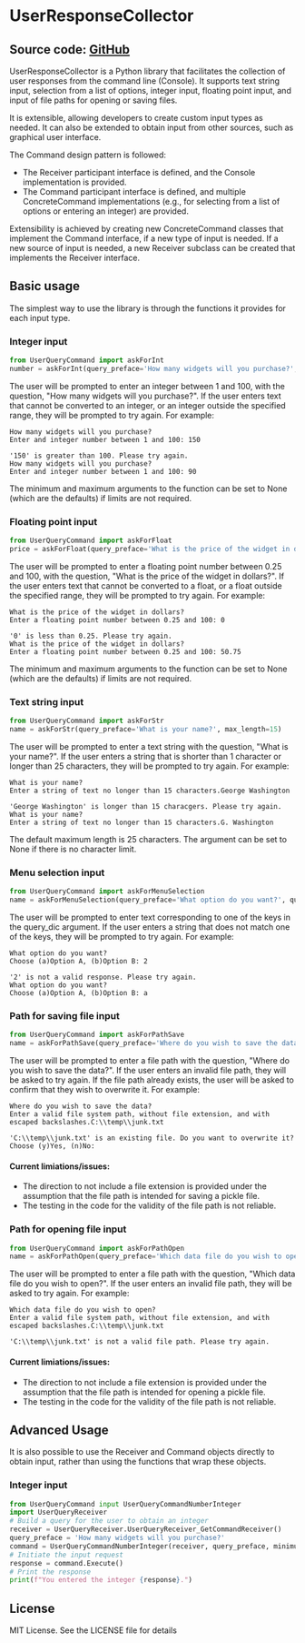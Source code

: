 # UserResponseCollector

Source code: [GitHub](https://github.com/KevinRGeurts/UserResponseCollector)
---
UserResponseCollector is a Python library that facilitates the collection of user responses from the command line (Console).
It supports text string input, selection from a list of options, integer input, floating point input, and
input of file paths for opening or saving files.

It is extensible, allowing developers to create custom input types as needed. It can also be extended to obtain input
from other sources, such as graphical user interface.

The Command design pattern is followed:
- The Receiver participant interface is defined, and the Console implementation is provided.
- The Command participant interface is defined, and multiple ConcreteCommand implementations
  (e.g., for selecting from a list of options or entering an integer) are provided.

Extensibility is achieved by creating new ConcreteCommand classes that implement the Command interface, if a new
type of input is needed. If a new source of input is needed, a new Receiver subclass can be created that implements
the Receiver interface.

## Basic usage
The simplest way to use the library is through the functions it provides for each input type.

### Integer input
```python
from UserQueryCommand import askForInt
number = askForInt(query_preface='How many widgets will you purchase?', minimum=1, maximum=100)
```

The user will be prompted to enter an integer between 1 and 100, with the question, "How many widgets will you purchase?".
If the user enters text that cannot be converted to an integer, or an integer outside the specified range,
they will be prompted to try again. For example:

```
How many widgets will you purchase?
Enter and integer number between 1 and 100: 150

'150' is greater than 100. Please try again.
How many widgets will you purchase?
Enter and integer number between 1 and 100: 90
```

The minimum and maximum arguments to the function can be set to None (which are the defaults) if limits are not required.

### Floating point input
```python
from UserQueryCommand import askForFloat
price = askForFloat(query_preface='What is the price of the widget in dollars?', minimum=0.25, maximum=100)
```

The user will be prompted to enter a floating point number between 0.25 and 100, with the question,
"What is the price of the widget in dollars?". If the user enters text that cannot be converted to a float,
or a float outside the specified range, they will be prompted to try again. For example:

```
What is the price of the widget in dollars?
Enter a floating point number between 0.25 and 100: 0

'0' is less than 0.25. Please try again.
What is the price of the widget in dollars?
Enter a floating point number between 0.25 and 100: 50.75
```

The minimum and maximum arguments to the function can be set to None (which are the defaults) if limits are not required.

### Text string input
```python
from UserQueryCommand import askForStr
name = askForStr(query_preface='What is your name?', max_length=15)
```

The user will be prompted to enter a text string with the question, "What is your name?". If the user enters a
string that is shorter than 1 character or longer than 25 characters, they will be prompted to try again. For example:

```
What is your name?
Enter a string of text no longer than 15 characters.George Washington

'George Washington' is longer than 15 characgers. Please try again.
What is your name?
Enter a string of text no longer than 15 characters.G. Washington
```

The default maximum length is 25 characters. The argument can be set to None if there is no character limit.

### Menu selection input
```python
from UserQueryCommand import askForMenuSelection
name = askForMenuSelection(query_preface='What option do you want?', query_dic={'a':'Option A', 'b':'Option B'})
```

The user will be prompted to enter text corresponding to one of the keys in the query_dic argument. If the user enters a
string that does not match one of the keys, they will be prompted to try again. For example:

```
What option do you want?
Choose (a)Option A, (b)Option B: 2

'2' is not a valid response. Please try again.
What option do you want?
Choose (a)Option A, (b)Option B: a
```

### Path for saving file input
```python
from UserQueryCommand import askForPathSave
name = askForPathSave(query_preface='Where do you wish to save the data?')
```

The user will be prompted to enter a file path with the question, "Where do you wish to save the data?". If the user enters an
invalid file path, they will be asked to try again. If the file path already exists, the user will be asked to confirm that they
wish to overwrite it. For example:

```
Where do you wish to save the data?
Enter a valid file system path, without file extension, and with escaped backslashes.C:\\temp\\junk.txt

'C:\\temp\\junk.txt' is an existing file. Do you want to overwrite it?
Choose (y)Yes, (n)No:
```

#### Current limiations/issues:
- The direction to not include a file extension is provided under the assumption that the file path is intended for saving a pickle file.
- The testing in the code for the validity of the file path is not reliable.

### Path for opening file input
```python
from UserQueryCommand import askForPathOpen
name = askForPathOpen(query_preface='Which data file do you wish to open?')
```

The user will be prompted to enter a file path with the question, "Which data file do you wish to open?". If the user enters an
invalid file path, they will be asked to try again. For example:

```
Which data file do you wish to open?
Enter a valid file system path, without file extension, and with escaped backslashes.C:\\temp\\junk.txt

'C:\\temp\\junk.txt' is not a valid file path. Please try again.
```

#### Current limiations/issues:
- The direction to not include a file extension is provided under the assumption that the file path is intended for opening a pickle file.
- The testing in the code for the validity of the file path is not reliable.

## Advanced Usage
It is also possible to use the Receiver and Command objects directly to obtain input, rather than using the functions that wrap these objects.

### Integer input
```python
from UserQueryCommand input UserQueryCommandNumberInteger
import UserQueryReceiver
# Build a query for the user to obtain an integer
receiver = UserQueryReceiver.UserQueryReceiver_GetCommandReceiver()
query_preface = 'How many widgets will you purchase?'
command = UserQueryCommandNumberInteger(receiver, query_preface, minimum = 1, maximum = 100)    
# Initiate the input request
response = command.Execute()
# Print the response
print(f"You entered the integer {response}.")
```

## License
MIT License. See the LICENSE file for details

